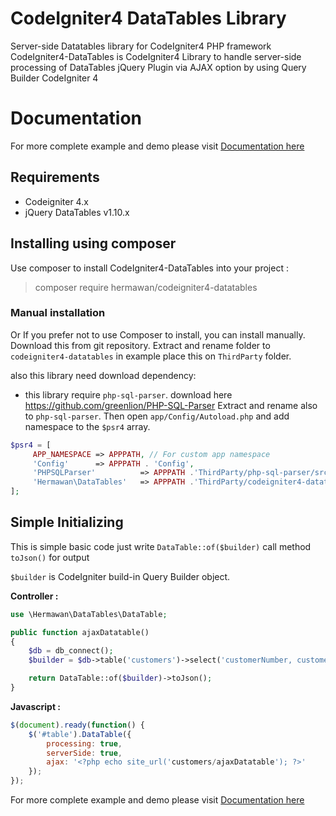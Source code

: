 # CodeIgniter4 DataTables Library
Server-side Datatables library for CodeIgniter4 PHP framework
CodeIgniter4-DataTables is CodeIgniter4 Library to handle server-side processing of DataTables jQuery Plugin via AJAX option by using Query Builder CodeIgniter 4

# Documentation
For more complete example and demo please visit [Documentation here](https://hermawan.dev/codeigniter4-datatables/)

## Requirements
* Codeigniter 4.x
* jQuery DataTables v1.10.x

## Installing using composer
Use composer to install CodeIgniter4-DataTables into your project :

  > composer require hermawan/codeigniter4-datatables


### Manual installation
Or If you prefer not to use Composer to install, you can install manually. 
Download this from git repository. Extract and rename folder to `codeigniter4-datatables` in example place this on `ThirdParty` folder. 

also this library need download dependency: 
- this library require `php-sql-parser`. download here https://github.com/greenlion/PHP-SQL-Parser Extract and rename also to `php-sql-parser`.
Then open `app/Config/Autoload.php` and add namespace to the `$psr4` array.

```php
$psr4 = [
     APP_NAMESPACE => APPPATH, // For custom app namespace
     'Config'      => APPPATH . 'Config',
     'PHPSQLParser'          => APPPATH .'ThirdParty/php-sql-parser/src/PHPSQLParser', // <-- namespace for php-sql-parser
     'Hermawan\DataTables'   => APPPATH .'ThirdParty/codeigniter4-datatables/src', // <-- namespace for this library
];
```


## Simple Initializing

This is simple basic code just write `DataTable::of($builder)` call method `toJson()` for output

`$builder` is CodeIgniter build-in Query Builder object.

**Controller :**
```php
use \Hermawan\DataTables\DataTable;

public function ajaxDatatable()
{
    $db = db_connect();
    $builder = $db->table('customers')->select('customerNumber, customerName, phone, city, country, postalCode');

    return DataTable::of($builder)->toJson();
}
```

**Javascript :**
```javascript
$(document).ready(function() {
    $('#table').DataTable({
        processing: true,
        serverSide: true,
        ajax: '<?php echo site_url('customers/ajaxDatatable'); ?>'
    });
});
```



For more complete example and demo please visit [Documentation here](https://hermawan.dev/codeigniter4-datatables/)
